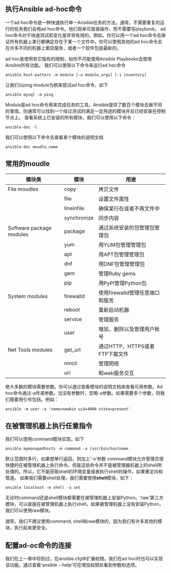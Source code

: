## 执行Ansible ad-hoc命令
一个ad hoc命令是一种快速执行单一Ansible任务的方法。通常，不需要重复的运行的任务我们会用ad hoc命令。他们简单可直接操作，而不需要写playbook。
ad hoc命令对于快速测试和变化是非常有用的。例如，你可以用一个ad hoc命令去保证所有机器上某行都确定存在于某一个文件中。你可以使用其他的ad hoc命令去在许多不同的机器上重启服务，或者一个软件包是最新的。

ad hoc是使用有它独有的限制，如你不可能使用Ansible Playbooks去使用Ansible所有功能。
我们可以使用以下命令来运行ad hoc命令
```
ansible host-pattern -m module [-a module_args] [-i inventory]
```
让我们以ping module为例来尝试ad hoc命令，如下
```
ansible mysql -m ping
```
Moduls是ad hoc命令用来完成任务的工具。Ansible提供了数百个模块去做不同的事情。你通常可以找到一个经过测试的满足一定用途的模块并且已经安装在控制节点上。
查看系统上已安装的所有模块，我们可以使用以下命令：
```
ansible-doc -l
```
我们可以使用以下命令去查看某个模块的说明文档
```
ansible-doc moudle_name
```

## 常用的moudle
|  模块类|模块   | 用途|
|---|---|---|
|File moudles| copy   | 拷贝文件  |  
|            | file   | 设置文件属性  |  
|            | lineinfile  | 确保某行在或者不再文件中 |  
|            | synchronize | 同步内容 |
|Software package modules| package | 通过系统安装的包管理包管理包 |
|                        | yum | 用YUM包管理管理包 |
|                        | apt | 用APT包管理管理包 |
|                        | dnf | 用DNF包管理管理包 |
|                        | gem | 管理Ruby gems |
|                        | pip | 用PyPI管理Python包 |
|System modules| firewalld | 使用firewalld管理任意端口和服务 |
|              | reboot    | 重新启动机器 |
|              | service   | 管理服务 |
|              | user      | 增加，删除以及管理用户帐号 |
|Net Tools modules| get_url | 通过HTTP，HTTPS或者FTP下载文件 |
|                 | nmcli   | 管理网络 |
|                 | uri     | 和web服务交互 |
绝大多数的模块需要参数。你可以通过查看模块的说明文档来查看可用参数。Ad hoc命令通过-a传递参数。当没有参数时，忽略-a参数。如果需要多个参数，则我们需要用引号包括。例如：
```
ansible -m user -a 'name=newbie uid=4000 state=present' 
```
## 在被管理机器上执行任意指令
我们可以使用command模块实现，如下
```
ansible mymanagedhosts -m command -a /usr/bin/hostname
```
默认范围时多行，如果想单行返回，则加上‘-o’参数
command模块允许管理员很快捷的在被管理机器上执行命令。但是这些命令并不是被管理器机器上的shell所处理的。所以，它不能获取shell的环境变量或者执行shell的操作，如果重定向和管道。
如果我们需要shell处理，我们需要使用**shell**模块，如下：
```
ansible localhost -m shell -a set
```
无论时command还是shell模块都需要在被管理机器上安装Python。‘raw’第三方模块，可以直接在被管理机器上执行shell，如果被管理机器上没有安装Python，我们可以使用raw模块。

通常，我们不建议使用command, shell和raw模块的，因为我们有许多其他的模块，执行起来更安全。

## 配置ad-oc命令的连接
我们在上一章中将到过，在ansible.cfg中扩展权限。我们在ad hoc时也可以实现该功能。通过查看‘ansible --help’可在增加权限处看到参数和选项。
